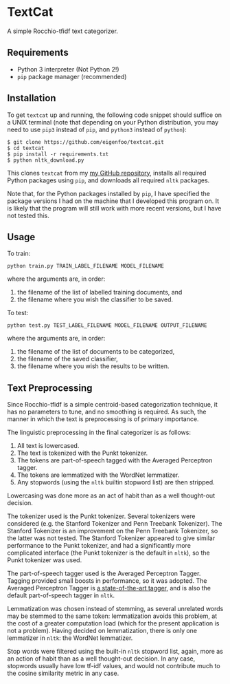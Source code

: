 # TextCat

A simple Rocchio-tfidf text categorizer.

## Requirements

* Python 3 interpreter (Not Python 2!)
* `pip` package manager (recommended)

## Installation

To get `textcat` up and running, the following code snippet should suffice on a
UNIX terminal (note that depending on your Python distribution, you may need to
use `pip3` instead of `pip`, and `python3` instead of `python`):

```
$ git clone https://github.com/eigenfoo/textcat.git
$ cd textcat
$ pip install -r requirements.txt
$ python nltk_download.py
```

This clones `textcat` from my [my GitHub
repository](https://github.com/eigenfoo/textcat), installs all required Python
packages using `pip`, and downloads all required `nltk` packages.

Note that, for the Python packages installed by `pip`, I have specified the
package versions I had on the machine that I developed this program on. It is
likely that the program will still work with more recent versions, but I have
not tested this.

## Usage

To train:

```
python train.py TRAIN_LABEL_FILENAME MODEL_FILENAME
```

where the arguments are, in order:
1. the filename of the list of labelled training documents, and 
2. the filename where you wish the classifier to be saved.

To test:

```
python test.py TEST_LABEL_FILENAME MODEL_FILENAME OUTPUT_FILENAME
```

where the arguments are, in order:
1. the filename of the list of documents to be categorized, 
2. the filename of the saved classifier,
3. the filename where you wish the results to be written.

## Text Preprocessing

Since Rocchio-tfidf is a simple centroid-based categorization technique, it has
no parameters to tune, and no smoothing is required. As such, the manner in
which the text is preprocessing is of primary importance.

The linguistic preprocessing in the final categorizer is as follows:

1. All text is lowercased.
2. The text is tokenized with the Punkt tokenizer.
3. The tokens are part-of-speech tagged with the Averaged Perceptron tagger.
4. The tokens are lemmatized with the WordNet lemmatizer.
5. Any stopwords (using the `nltk` builtin stopword list) are then stripped.

Lowercasing was done more as an act of habit than as a well thought-out
decision.

The tokenizer used is the Punkt tokenizer. Several tokenizers were considered
(e.g. the Stanford Tokenizer and Penn Treebank Tokenizer). The Stanford
Tokenizer is an improvement on the Penn Treebank Tokenizer, so the latter was
not tested. The Stanford Tokenizer appeared to give similar performance to the
Punkt tokenizer, and had a significantly more complicated interface (the Punkt
tokenizer is the default in `nltk`), so the Punkt tokenizer was used.

The part-of-speech tagger used is the Averaged Perceptron Tagger. Tagging
provided small boosts in performance, so it was adopted. The Averaged Perceptron
Tagger is [a state-of-the-art
tagger](https://explosion.ai/blog/part-of-speech-pos-tagger-in-python), and is
also the default part-of-speech tagger in `nltk`.

Lemmatization was chosen instead of stemming, as several unrelated words may be
stemmed to the same token: lemmatization avoids this problem, at the cost of
a greater computation load (which for the present application is not a problem).
Having decided on lemmatization, there is only one lemmatizer in `nltk`: the
WordNet lemmatizer.

Stop words were filtered using the built-in `nltk` stopword list, again, more as
an action of habit than as a well thought-out decision. In any case, stopwords
usually have low tf-idf values, and would not contribute much to the cosine
similarity metric in any case.
